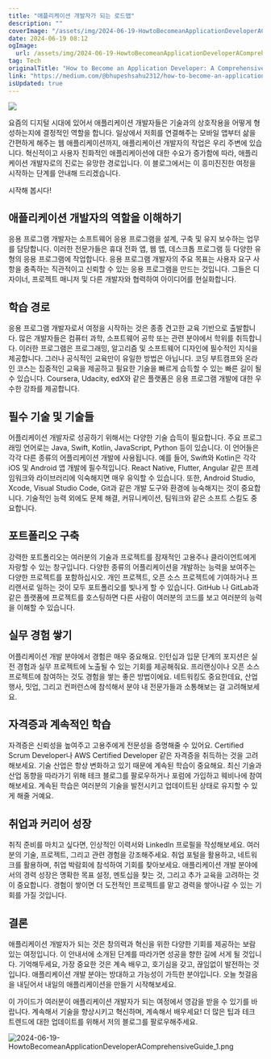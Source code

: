 ```yaml
---
title: "애플리케이션 개발자가 되는 로드맵"
description: ""
coverImage: "/assets/img/2024-06-19-HowtoBecomeanApplicationDeveloperAComprehensiveGuide_0.png"
date: 2024-06-19 08:12
ogImage: 
  url: /assets/img/2024-06-19-HowtoBecomeanApplicationDeveloperAComprehensiveGuide_0.png
tag: Tech
originalTitle: "How to Become an Application Developer: A Comprehensive Guide"
link: "https://medium.com/@bhupeshsahu2312/how-to-become-an-application-developer-a-comprehensive-guide-22b23ee9798a"
isUpdated: true
---
```






<img src="/assets/img/2024-06-19-HowtoBecomeanApplicationDeveloperAComprehensiveGuide_0.png" />

요즘의 디지털 시대에 있어서 애플리케이션 개발자들은 기술과의 상호작용을 어떻게 형성하는지에 결정적인 역할을 합니다. 일상에서 저희를 연결해주는 모바일 앱부터 삶을 간편하게 해주는 웹 애플리케이션까지, 애플리케이션 개발자의 작업은 우리 주변에 있습니다. 혁신적이고 사용자 친화적인 애플리케이션에 대한 수요가 증가함에 따라, 애플리케이션 개발자로의 진로는 유망한 경로입니다. 이 블로그에서는 이 흥미진진한 여정을 시작하는 단계를 안내해 드리겠습니다.

시작해 봅시다!

## 애플리케이션 개발자의 역할을 이해하기

<div class="content-ad"></div>

응용 프로그램 개발자는 소프트웨어 응용 프로그램을 설계, 구축 및 유지 보수하는 업무를 담당합니다. 이러한 전문가들은 휴대 전화 앱, 웹 앱, 데스크톱 프로그램 등 다양한 유형의 응용 프로그램에 작업합니다. 응용 프로그램 개발자의 주요 목표는 사용자 요구 사항을 충족하는 직관적이고 신뢰할 수 있는 응용 프로그램을 만드는 것입니다. 그들은 디자이너, 프로젝트 매니저 및 다른 개발자와 협력하여 아이디어를 현실화합니다.

## 학습 경로

응용 프로그램 개발자로서 여정을 시작하는 것은 종종 견고한 교육 기반으로 출발합니다. 많은 개발자들은 컴퓨터 과학, 소프트웨어 공학 또는 관련 분야에서 학위를 취득합니다. 이러한 프로그램은 프로그래밍, 알고리즘 및 소프트웨어 디자인에 필수적인 지식을 제공합니다. 그러나 공식적인 교육만이 유일한 방법은 아닙니다. 코딩 부트캠프와 온라인 코스는 집중적인 교육을 제공하고 필요한 기술을 빠르게 습득할 수 있는 빠른 길이 될 수 있습니다. Coursera, Udacity, edX와 같은 플랫폼은 응용 프로그램 개발에 대한 우수한 강좌를 제공합니다.

## 필수 기술 및 기술들

<div class="content-ad"></div>

어플리케이션 개발자로 성공하기 위해서는 다양한 기술 습득이 필요합니다. 주요 프로그래밍 언어로는 Java, Swift, Kotlin, JavaScript, Python 등이 있습니다. 이 언어들은 각각 다른 종류의 어플리케이션 개발에 사용됩니다. 예를 들어, Swift와 Kotlin은 각각 iOS 및 Android 앱 개발에 필수적입니다. React Native, Flutter, Angular 같은 프레임워크와 라이브러리에 익숙해지면 매우 유익할 수 있습니다. 또한, Android Studio, Xcode, Visual Studio Code, Git과 같은 개발 도구와 환경에 능숙해지는 것이 중요합니다. 기술적인 능력 외에도 문제 해결, 커뮤니케이션, 팀워크와 같은 소프트 스킬도 중요합니다.

## 포트폴리오 구축

강력한 포트폴리오는 여러분의 기술과 프로젝트를 잠재적인 고용주나 클라이언트에게 자랑할 수 있는 창구입니다. 다양한 종류의 어플리케이션을 개발하는 능력을 보여주는 다양한 프로젝트를 포함하십시오. 개인 프로젝트, 오픈 소스 프로젝트에 기여하거나 프리랜서로 일하는 것이 모두 포트폴리오를 빛나게 할 수 있습니다. GitHub 나 GitLab과 같은 플랫폼에 프로젝트를 호스팅하면 다른 사람이 여러분의 코드를 보고 여러분의 능력을 이해할 수 있습니다.

## 실무 경험 쌓기

<div class="content-ad"></div>

어플리케이션 개발 분야에서 경험은 매우 중요해요. 인턴십과 입문 단계의 포지션은 실전 경험과 실무 프로젝트에 노출될 수 있는 기회를 제공해줘요. 프리랜싱이나 오픈 소스 프로젝트에 참여하는 것도 경험을 쌓는 좋은 방법이에요. 네트워킹도 중요한데요, 산업 행사, 밋업, 그리고 컨퍼런스에 참석해서 분야 내 전문가들과 소통해보는 걸 고려해보세요.

## 자격증과 계속적인 학습

자격증은 신뢰성을 높여주고 고용주에게 전문성을 증명해줄 수 있어요. Certified Scrum Developer나 AWS Certified Developer 같은 자격증을 취득하는 것을 고려해보세요. 기술 산업은 항상 변화하고 있기 때문에 계속된 학습이 중요해요. 최신 기술과 산업 동향을 따라가기 위해 테크 블로그를 팔로우하거나 포럼에 가입하고 웨비나에 참여해보세요. 계속된 학습은 여러분의 기술을 발전시키고 업데이트된 상태로 유지할 수 있게 해줄 거예요.

## 취업과 커리어 성장

<div class="content-ad"></div>

취직 준비를 마치고 싶다면, 인상적인 이력서와 LinkedIn 프로필을 작성해보세요. 여러분의 기술, 프로젝트, 그리고 관련 경험을 강조해주세요. 취업 포털을 활용하고, 네트워크를 활용하며, 취업 박람회에 참석하여 기회를 찾아보세요. 애플리케이션 개발 분야에서의 경력 성장은 명확한 목표 설정, 멘토십을 찾는 것, 그리고 추가 교육을 고려하는 것이 중요합니다. 경험이 쌓이면 더 도전적인 프로젝트를 맡고 경력을 쌓아나갈 수 있는 기회를 가질 것입니다.

## 결론

애플리케이션 개발자가 되는 것은 창의력과 혁신을 위한 다양한 기회를 제공하는 보람 있는 여정입니다. 이 안내서에 소개된 단계를 따라가면 성공을 향한 길에 서게 될 것입니다. 기억해두세요, 가장 중요한 것은 계속 배우고, 호기심을 갖고, 끊임없이 발전하는 것입니다. 애플리케이션 개발 분야는 방대하고 가능성이 가득한 분야입니다. 오늘 첫걸음을 내딛어서 내일의 애플리케이션을 만들기 시작해보세요.

이 가이드가 여러분이 애플리케이션 개발자가 되는 여정에서 영감을 받을 수 있기를 바랍니다. 계속해서 기술을 향상시키고 혁신하며, 계속해서 배우세요! 더 많은 팁과 테크 트렌드에 대한 업데이트를 위해서 저의 블로그를 팔로우해주세요.

<div class="content-ad"></div>


![2024-06-19-HowtoBecomeanApplicationDeveloperAComprehensiveGuide_1.png](/assets/img/2024-06-19-HowtoBecomeanApplicationDeveloperAComprehensiveGuide_1.png)
